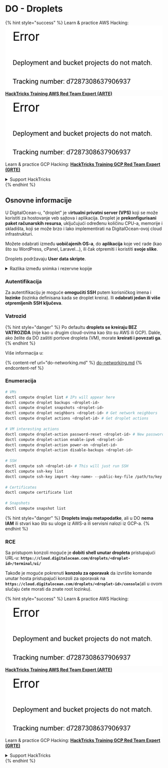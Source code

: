 # DO - Droplets

{% hint style="success" %}
Learn & practice AWS Hacking:<img src="../../../.gitbook/assets/image (1) (1).png" alt="" data-size="line">[**HackTricks Training AWS Red Team Expert (ARTE)**](https://training.hacktricks.xyz/courses/arte)<img src="../../../.gitbook/assets/image (1) (1).png" alt="" data-size="line">\
Learn & practice GCP Hacking: <img src="../../../.gitbook/assets/image (2).png" alt="" data-size="line">[**HackTricks Training GCP Red Team Expert (GRTE)**<img src="../../../.gitbook/assets/image (2).png" alt="" data-size="line">](https://training.hacktricks.xyz/courses/grte)

<details>

<summary>Support HackTricks</summary>

* Check the [**subscription plans**](https://github.com/sponsors/carlospolop)!
* **Join the** 💬 [**Discord group**](https://discord.gg/hRep4RUj7f) or the [**telegram group**](https://t.me/peass) or **follow** us on **Twitter** 🐦 [**@hacktricks\_live**](https://twitter.com/hacktricks\_live)**.**
* **Share hacking tricks by submitting PRs to the** [**HackTricks**](https://github.com/carlospolop/hacktricks) and [**HackTricks Cloud**](https://github.com/carlospolop/hacktricks-cloud) github repos.

</details>
{% endhint %}

## Osnovne informacije

U DigitalOcean-u, "droplet" je v**irtualni privatni server (VPS)** koji se može koristiti za hostovanje veb sajtova i aplikacija. Droplet je **prekonfigurisani paket računarskih resursa**, uključujući određenu količinu CPU-a, memorije i skladišta, koji se može brzo i lako implementirati na DigitalOcean-ovoj cloud infrastrukturi.

Možete odabrati između **uobičajenih OS-a**, do **aplikacija** koje već rade (kao što su WordPress, cPanel, Laravel...), ili čak otpremiti i koristiti **svoje slike**.

Droplets podržavaju **User data skripte**.

<details>

<summary>Razlika između snimka i rezervne kopije</summary>

U DigitalOcean-u, snimak je tačka u vremenu kopija diska Dropleta. Zapisuje stanje diska Dropleta u trenutku kada je snimak napravljen, uključujući operativni sistem, instalirane aplikacije i sve datoteke i podatke na disku.

Snimci se mogu koristiti za kreiranje novih Dropleta sa istom konfiguracijom kao originalni Droplet, ili za vraćanje Dropleta u stanje u kojem je bio kada je snimak napravljen. Snimci se čuvaju na DigitalOcean-ovoj usluzi za skladištenje objekata, i oni su inkrementalni, što znači da se čuvaju samo promene od poslednjeg snimka. Ovo ih čini efikasnim za korišćenje i isplativim za skladištenje.

S druge strane, rezervna kopija je potpuna kopija Dropleta, uključujući operativni sistem, instalirane aplikacije, datoteke i podatke, kao i postavke i metapodatke Dropleta. Rezervne kopije se obično prave prema redovnom rasporedu, i one beleže celo stanje Dropleta u određenom trenutku.

Za razliku od snimaka, rezervne kopije se čuvaju u komprimovanom i enkriptovanom formatu, i one se prenose sa DigitalOcean-ove infrastrukture na udaljenu lokaciju radi čuvanja. Ovo čini rezervne kopije idealnim za oporavak od katastrofa, jer pružaju potpunu kopiju Dropleta koja se može obnoviti u slučaju gubitka podataka ili drugih katastrofalnih događaja.

Ukratko, snimci su tačke u vremenu kopije diska Dropleta, dok su rezervne kopije potpune kopije Dropleta, uključujući njegove postavke i metapodatke. Snimci se čuvaju na DigitalOcean-ovoj usluzi za skladištenje objekata, dok se rezervne kopije prenose sa DigitalOcean-ove infrastrukture na udaljenu lokaciju. I snimci i rezervne kopije se mogu koristiti za vraćanje Dropleta, ali su snimci efikasniji za korišćenje i skladištenje, dok rezervne kopije pružaju sveobuhvatnije rešenje za oporavak od katastrofa.

</details>

### Autentifikacija

Za autentifikaciju je moguće **omogućiti SSH** putem korisničkog imena i **lozinke** (lozinka definisana kada se droplet kreira). Ili **odabrati jedan ili više otpremljenih SSH ključeva**.

### Vatrozid

{% hint style="danger" %}
Po defaultu **droplets se kreiraju BEZ VATROZIDA** (nije kao u drugim cloud-ovima kao što su AWS ili GCP). Dakle, ako želite da DO zaštiti portove dropleta (VM), morate **kreirati i povezati ga**.
{% endhint %}

Više informacija u:

{% content-ref url="do-networking.md" %}
[do-networking.md](do-networking.md)
{% endcontent-ref %}

### Enumeracija
```bash
# VMs
doctl compute droplet list # IPs will appear here
doctl compute droplet backups <droplet-id>
doctl compute droplet snapshots <droplet-id>
doctl compute droplet neighbors <droplet-id> # Get network neighbors
doctl compute droplet actions <droplet-id> # Get droplet actions

# VM interesting actions
doctl compute droplet-action password-reset <droplet-id> # New password is emailed to the user
doctl compute droplet-action enable-ipv6 <droplet-id>
doctl compute droplet-action power-on <droplet-id>
doctl compute droplet-action disable-backups <droplet-id>

# SSH
doctl compute ssh <droplet-id> # This will just run SSH
doctl compute ssh-key list
doctl compute ssh-key import <key-name> --public-key-file /path/to/key.pub

# Certificates
doctl compute certificate list

# Snapshots
doctl compute snapshot list
```
{% hint style="danger" %}
**Droplets imaju metapodatke**, ali u DO **nema IAM** ili stvari kao što su uloge iz AWS-a ili servisni nalozi iz GCP-a.
{% endhint %}

### RCE

Sa pristupom konzoli moguće je **dobiti shell unutar dropleta** pristupajući URL-u: **`https://cloud.digitalocean.com/droplets/<droplet-id>/terminal/ui/`**

Takođe je moguće pokrenuti **konzolu za oporavak** da izvršite komande unutar hosta pristupajući konzoli za oporavak na **`https://cloud.digitalocean.com/droplets/<droplet-id>/console`**(ali u ovom slučaju ćete morati da znate root lozinku).

{% hint style="success" %}
Learn & practice AWS Hacking:<img src="../../../.gitbook/assets/image (1) (1).png" alt="" data-size="line">[**HackTricks Training AWS Red Team Expert (ARTE)**](https://training.hacktricks.xyz/courses/arte)<img src="../../../.gitbook/assets/image (1) (1).png" alt="" data-size="line">\
Learn & practice GCP Hacking: <img src="../../../.gitbook/assets/image (2).png" alt="" data-size="line">[**HackTricks Training GCP Red Team Expert (GRTE)**<img src="../../../.gitbook/assets/image (2).png" alt="" data-size="line">](https://training.hacktricks.xyz/courses/grte)

<details>

<summary>Support HackTricks</summary>

* Check the [**subscription plans**](https://github.com/sponsors/carlospolop)!
* **Join the** 💬 [**Discord group**](https://discord.gg/hRep4RUj7f) or the [**telegram group**](https://t.me/peass) or **follow** us on **Twitter** 🐦 [**@hacktricks\_live**](https://twitter.com/hacktricks\_live)**.**
* **Share hacking tricks by submitting PRs to the** [**HackTricks**](https://github.com/carlospolop/hacktricks) and [**HackTricks Cloud**](https://github.com/carlospolop/hacktricks-cloud) github repos.

</details>
{% endhint %}
